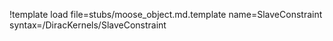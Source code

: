 !template load file=stubs/moose_object.md.template name=SlaveConstraint syntax=/DiracKernels/SlaveConstraint